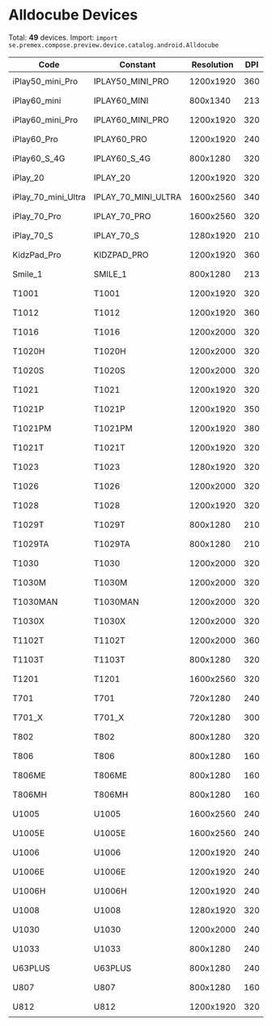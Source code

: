 # Alldocube Devices

Total: **49** devices. Import: `import se.premex.compose.preview.device.catalog.android.Alldocube`

| Code | Constant | Resolution | DPI | Compose Spec | Preview Usage |
|------|----------|------------|-----|-------------|---------------|
| iPlay50_mini_Pro | IPLAY50_MINI_PRO | 1200x1920 | 360 | `spec:width=1200px,height=1920px,dpi=360` | `@Preview(device = Alldocube.IPLAY50_MINI_PRO)` |
| iPlay60_mini | IPLAY60_MINI | 800x1340 | 213 | `spec:width=800px,height=1340px,dpi=213` | `@Preview(device = Alldocube.IPLAY60_MINI)` |
| iPlay60_mini_Pro | IPLAY60_MINI_PRO | 1200x1920 | 320 | `spec:width=1200px,height=1920px,dpi=320` | `@Preview(device = Alldocube.IPLAY60_MINI_PRO)` |
| iPlay60_Pro | IPLAY60_PRO | 1200x1920 | 240 | `spec:width=1200px,height=1920px,dpi=240` | `@Preview(device = Alldocube.IPLAY60_PRO)` |
| iPlay60_S_4G | IPLAY60_S_4G | 800x1280 | 320 | `spec:width=800px,height=1280px,dpi=320` | `@Preview(device = Alldocube.IPLAY60_S_4G)` |
| iPlay_20 | IPLAY_20 | 1200x1920 | 320 | `spec:width=1200px,height=1920px,dpi=320` | `@Preview(device = Alldocube.IPLAY_20)` |
| iPlay_70_mini_Ultra | IPLAY_70_MINI_ULTRA | 1600x2560 | 340 | `spec:width=1600px,height=2560px,dpi=340` | `@Preview(device = Alldocube.IPLAY_70_MINI_ULTRA)` |
| iPlay_70_Pro | IPLAY_70_PRO | 1600x2560 | 320 | `spec:width=1600px,height=2560px,dpi=320` | `@Preview(device = Alldocube.IPLAY_70_PRO)` |
| iPlay_70_S | IPLAY_70_S | 1280x1920 | 210 | `spec:width=1280px,height=1920px,dpi=210` | `@Preview(device = Alldocube.IPLAY_70_S)` |
| KidzPad_Pro | KIDZPAD_PRO | 1200x1920 | 360 | `spec:width=1200px,height=1920px,dpi=360` | `@Preview(device = Alldocube.KIDZPAD_PRO)` |
| Smile_1 | SMILE_1 | 800x1280 | 213 | `spec:width=800px,height=1280px,dpi=213` | `@Preview(device = Alldocube.SMILE_1)` |
| T1001 | T1001 | 1200x1920 | 320 | `spec:width=1200px,height=1920px,dpi=320` | `@Preview(device = Alldocube.T1001)` |
| T1012 | T1012 | 1200x1920 | 360 | `spec:width=1200px,height=1920px,dpi=360` | `@Preview(device = Alldocube.T1012)` |
| T1016 | T1016 | 1200x2000 | 320 | `spec:width=1200px,height=2000px,dpi=320` | `@Preview(device = Alldocube.T1016)` |
| T1020H | T1020H | 1200x2000 | 320 | `spec:width=1200px,height=2000px,dpi=320` | `@Preview(device = Alldocube.T1020H)` |
| T1020S | T1020S | 1200x2000 | 320 | `spec:width=1200px,height=2000px,dpi=320` | `@Preview(device = Alldocube.T1020S)` |
| T1021 | T1021 | 1200x1920 | 320 | `spec:width=1200px,height=1920px,dpi=320` | `@Preview(device = Alldocube.T1021)` |
| T1021P | T1021P | 1200x1920 | 350 | `spec:width=1200px,height=1920px,dpi=350` | `@Preview(device = Alldocube.T1021P)` |
| T1021PM | T1021PM | 1200x1920 | 380 | `spec:width=1200px,height=1920px,dpi=380` | `@Preview(device = Alldocube.T1021PM)` |
| T1021T | T1021T | 1200x1920 | 320 | `spec:width=1200px,height=1920px,dpi=320` | `@Preview(device = Alldocube.T1021T)` |
| T1023 | T1023 | 1280x1920 | 320 | `spec:width=1280px,height=1920px,dpi=320` | `@Preview(device = Alldocube.T1023)` |
| T1026 | T1026 | 1200x2000 | 320 | `spec:width=1200px,height=2000px,dpi=320` | `@Preview(device = Alldocube.T1026)` |
| T1028 | T1028 | 1200x1920 | 320 | `spec:width=1200px,height=1920px,dpi=320` | `@Preview(device = Alldocube.T1028)` |
| T1029T | T1029T | 800x1280 | 210 | `spec:width=800px,height=1280px,dpi=210` | `@Preview(device = Alldocube.T1029T)` |
| T1029TA | T1029TA | 800x1280 | 210 | `spec:width=800px,height=1280px,dpi=210` | `@Preview(device = Alldocube.T1029TA)` |
| T1030 | T1030 | 1200x2000 | 320 | `spec:width=1200px,height=2000px,dpi=320` | `@Preview(device = Alldocube.T1030)` |
| T1030M | T1030M | 1200x2000 | 320 | `spec:width=1200px,height=2000px,dpi=320` | `@Preview(device = Alldocube.T1030M)` |
| T1030MAN | T1030MAN | 1200x2000 | 320 | `spec:width=1200px,height=2000px,dpi=320` | `@Preview(device = Alldocube.T1030MAN)` |
| T1030X | T1030X | 1200x2000 | 320 | `spec:width=1200px,height=2000px,dpi=320` | `@Preview(device = Alldocube.T1030X)` |
| T1102T | T1102T | 1200x2000 | 360 | `spec:width=1200px,height=2000px,dpi=360` | `@Preview(device = Alldocube.T1102T)` |
| T1103T | T1103T | 800x1280 | 320 | `spec:width=800px,height=1280px,dpi=320` | `@Preview(device = Alldocube.T1103T)` |
| T1201 | T1201 | 1600x2560 | 320 | `spec:width=1600px,height=2560px,dpi=320` | `@Preview(device = Alldocube.T1201)` |
| T701 | T701 | 720x1280 | 240 | `spec:width=720px,height=1280px,dpi=240` | `@Preview(device = Alldocube.T701)` |
| T701_X | T701_X | 720x1280 | 300 | `spec:width=720px,height=1280px,dpi=300` | `@Preview(device = Alldocube.T701_X)` |
| T802 | T802 | 800x1280 | 320 | `spec:width=800px,height=1280px,dpi=320` | `@Preview(device = Alldocube.T802)` |
| T806 | T806 | 800x1280 | 160 | `spec:width=800px,height=1280px,dpi=160` | `@Preview(device = Alldocube.T806)` |
| T806ME | T806ME | 800x1280 | 160 | `spec:width=800px,height=1280px,dpi=160` | `@Preview(device = Alldocube.T806ME)` |
| T806MH | T806MH | 800x1280 | 160 | `spec:width=800px,height=1280px,dpi=160` | `@Preview(device = Alldocube.T806MH)` |
| U1005 | U1005 | 1600x2560 | 240 | `spec:width=1600px,height=2560px,dpi=240` | `@Preview(device = Alldocube.U1005)` |
| U1005E | U1005E | 1600x2560 | 240 | `spec:width=1600px,height=2560px,dpi=240` | `@Preview(device = Alldocube.U1005E)` |
| U1006 | U1006 | 1200x1920 | 240 | `spec:width=1200px,height=1920px,dpi=240` | `@Preview(device = Alldocube.U1006)` |
| U1006E | U1006E | 1200x1920 | 240 | `spec:width=1200px,height=1920px,dpi=240` | `@Preview(device = Alldocube.U1006E)` |
| U1006H | U1006H | 1200x1920 | 240 | `spec:width=1200px,height=1920px,dpi=240` | `@Preview(device = Alldocube.U1006H)` |
| U1008 | U1008 | 1280x1920 | 320 | `spec:width=1280px,height=1920px,dpi=320` | `@Preview(device = Alldocube.U1008)` |
| U1030 | U1030 | 1200x2000 | 240 | `spec:width=1200px,height=2000px,dpi=240` | `@Preview(device = Alldocube.U1030)` |
| U1033 | U1033 | 800x1280 | 240 | `spec:width=800px,height=1280px,dpi=240` | `@Preview(device = Alldocube.U1033)` |
| U63PLUS | U63PLUS | 800x1280 | 240 | `spec:width=800px,height=1280px,dpi=240` | `@Preview(device = Alldocube.U63PLUS)` |
| U807 | U807 | 800x1280 | 160 | `spec:width=800px,height=1280px,dpi=160` | `@Preview(device = Alldocube.U807)` |
| U812 | U812 | 1200x1920 | 320 | `spec:width=1200px,height=1920px,dpi=320` | `@Preview(device = Alldocube.U812)` |

<!-- Generated automatically. Do not edit manually. -->
